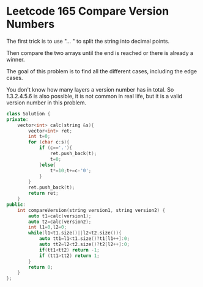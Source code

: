 # Leetcode 165 Compare Version Numbers

The first trick is to use "... " to split the string into decimal points.

Then compare the two arrays until the end is reached or there is already a winner.

The goal of this problem is to find all the different cases, including the edge cases.

You don't know how many layers a version number has in total. So 1.3.2.4.5.6 is also possible, it is not common in real life, but it is a valid version number in this problem.

```cpp
class Solution {
private:
    vector<int> calc(string &s){
        vector<int> ret;
        int t=0;
        for (char c:s){
            if (c=='.'){
                ret.push_back(t);
                t=0;
            }else{
                t*=10;t+=c-'0';
            }
        }
        ret.push_back(t);
        return ret;
    }
public:
    int compareVersion(string version1, string version2) {
        auto t1=calc(version1);
        auto t2=calc(version2);
        int l1=0,l2=0;
        while(l1<t1.size()||l2<t2.size()){
            auto tt1=l1<t1.size()?t1[l1++]:0;
            auto tt2=l2<t2.size()?t2[l2++]:0;
            if(tt1<tt2) return -1;
            if (tt1>tt2) return 1;
        }
        return 0;
    }
};
```
